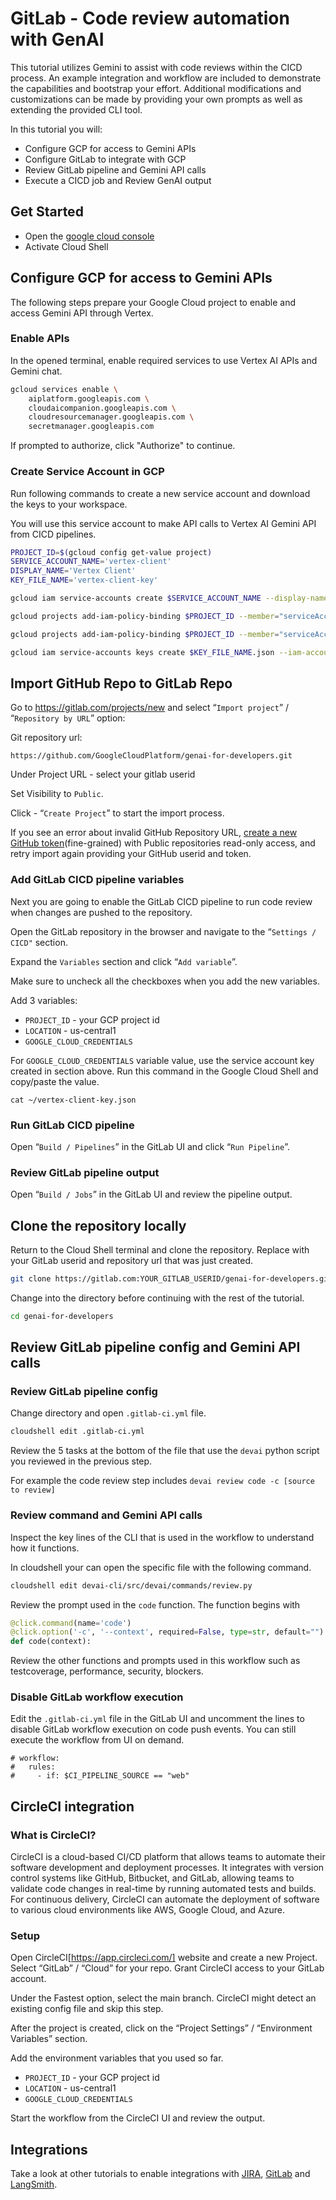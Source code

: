 # GitLab - Code review automation with GenAI

This tutorial utilizes Gemini to assist with code reviews within the CICD process. An example integration and workflow are included to demonstrate the capabilities and bootstrap your effort. Additional modifications and customizations can be made by providing your own prompts as well as extending the provided CLI tool.

In this tutorial you will:

- Configure GCP for access to Gemini APIs
- Configure GitLab to integrate with GCP
- Review GitLab pipeline and Gemini API calls
- Execute a CICD job and Review GenAI output

## Get Started

- Open the [google cloud console](https://console.cloud.google.com/)
- Activate Cloud Shell

## Configure GCP for access to Gemini APIs

The following steps prepare your Google Cloud project to enable and access Gemini API through Vertex.

### Enable APIs

In the opened terminal, enable required services to use Vertex AI APIs and Gemini chat.

```sh
gcloud services enable \
    aiplatform.googleapis.com \
    cloudaicompanion.googleapis.com \
    cloudresourcemanager.googleapis.com \
    secretmanager.googleapis.com
```

If prompted to authorize, click "Authorize" to continue.

### Create Service Account in GCP

Run following commands to create a new service account and download the keys to your workspace.

You will use this service account to make API calls to Vertex AI Gemini API from CICD pipelines.

```sh
PROJECT_ID=$(gcloud config get-value project)
SERVICE_ACCOUNT_NAME='vertex-client'
DISPLAY_NAME='Vertex Client'
KEY_FILE_NAME='vertex-client-key'

gcloud iam service-accounts create $SERVICE_ACCOUNT_NAME --display-name "$DISPLAY_NAME"

gcloud projects add-iam-policy-binding $PROJECT_ID --member="serviceAccount:$SERVICE_ACCOUNT_NAME@$PROJECT_ID.iam.gserviceaccount.com" --role="roles/aiplatform.admin" --condition None

gcloud projects add-iam-policy-binding $PROJECT_ID --member="serviceAccount:$SERVICE_ACCOUNT_NAME@$PROJECT_ID.iam.gserviceaccount.com" --role="roles/secretmanager.secretAccessor" --condition None

gcloud iam service-accounts keys create $KEY_FILE_NAME.json --iam-account=$SERVICE_ACCOUNT_NAME@$PROJECT_ID.iam.gserviceaccount.com
```


## Import GitHub Repo to GitLab Repo

Go to https://gitlab.com/projects/new and select “`Import project`” / “`Repository by URL`” option:

Git repository url:


```
https://github.com/GoogleCloudPlatform/genai-for-developers.git
```


Under Project URL - select your gitlab userid

Set Visibility to `Public`.

Click - “`Create Project`” to start the import process.

If you see an error about invalid GitHub Repository URL, [create a new GitHub token](https://github.com/settings/tokens)(fine-grained) with Public repositories read-only access, and retry import again providing your GitHub userid and token.


### Add GitLab CICD pipeline variables

Next you are going to enable the GitLab CICD pipeline to run code review when changes are pushed to the repository.

Open the GitLab repository in the browser and navigate to the “`Settings / CICD"` section.

Expand the `Variables` section and click “`Add variable`”. 

Make sure to uncheck all the checkboxes when you add the new variables. 

Add 3 variables:

*   `PROJECT_ID` - your GCP project id
*   `LOCATION` - us-central1
*   `GOOGLE_CLOUD_CREDENTIALS`

For `GOOGLE_CLOUD_CREDENTIALS` variable value, use the service account key created in section above. Run this command in the Google Cloud Shell and copy/paste the value.

```
cat ~/vertex-client-key.json
```

### Run GitLab CICD pipeline

Open “`Build / Pipelines`” in the GitLab UI and click “`Run Pipeline`”.

### Review GitLab pipeline output

Open “`Build / Jobs`” in the GitLab UI and review the pipeline output.



## Clone the repository locally

Return to the Cloud Shell terminal and clone the repository.
Replace with your GitLab userid and repository url that was just created.

```sh
git clone https://gitlab.com:YOUR_GITLAB_USERID/genai-for-developers.git
```

Change into the directory before continuing with the rest of the tutorial.

```sh
cd genai-for-developers
```

## Review GitLab pipeline config and Gemini API calls

### Review GitLab pipeline config

Change directory and open `.gitlab-ci.yml` file.

```sh
cloudshell edit .gitlab-ci.yml
```

Review the 5 tasks at the bottom of the file that use the `devai` python script you reviewed in the previous step. 

For example the code review step includes `devai review code -c [source to review]`

### Review command and Gemini API calls

Inspect the key lines of the CLI that is used in the workflow to understand how it functions.

In cloudshell your can open the specific file with the following command.

```sh
cloudshell edit devai-cli/src/devai/commands/review.py 
```

Review the prompt used in the `code` function. The function begins with

```py
@click.command(name='code')
@click.option('-c', '--context', required=False, type=str, default="")
def code(context):
```

Review the other functions and prompts used in this workflow such as testcoverage, performance, security, blockers.

### Disable GitLab workflow execution
Edit the `.gitlab-ci.yml` file in the GitLab UI and uncomment the lines to disable GitLab workflow execution on code push events. 
You can still execute the workflow from UI on demand.

```
# workflow:
#   rules:
#     - if: $CI_PIPELINE_SOURCE == "web"
```

## CircleCI integration
### What is CircleCI?
CircleCI is a cloud-based CI/CD platform that allows teams to automate their software development and deployment processes. It integrates with version control systems like GitHub, Bitbucket, and GitLab, allowing teams to validate code changes in real-time by running automated tests and builds. For continuous delivery, CircleCI can automate the deployment of software to various cloud environments like AWS, Google Cloud, and Azure.

### Setup
Open CircleCI[https://app.circleci.com/] website and create a new Project. Select “GitLab” / “Cloud” for your repo.
Grant CircleCI access to your GitLab account.

Under the Fastest option, select the main branch. CircleCI might detect an existing config file and skip this step.

After the project is created, click on the “Project Settings” / “Environment Variables” section.

Add the environment variables that you used so far.

*   `PROJECT_ID` - your GCP project id
*   `LOCATION` - us-central1
*   `GOOGLE_CLOUD_CREDENTIALS`


Start the workflow from the CircleCI UI and review the output.

## Integrations

Take a look at other tutorials to enable integrations with [JIRA](../setup-jira.md), [GitLab](../setup-gitlab.md) and [LangSmith](../setup-langsmith.md).
